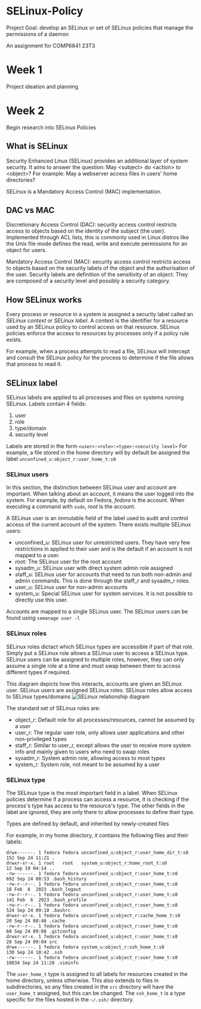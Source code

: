 # SELinux-Policy
Project Goal: develop an SELinux or set of SELinux policies that manage the permissions of a daemon

An assignment for COMP6841 23T3

# Week 1
Project ideation and planning

# Week 2
Begin research into SELinux Policies

## What is SELinux
Security Enhanced Linux (SELinux) provides an additional layer of system security. It aims to answer the question: May \<subject\> do \<action\> to \<object\>?
For example: May a webserver access files in users' home directories?

SELinux is a Mandatory Access Control (MAC) implementation.

## DAC vs MAC
Discretionary Access Control (DAC): security access control restricts access to objects based on the identity of the subject (the user). Implemented through
ACL lists, this is commonly used in Linux distros like the Unix file mode defines the read, write and execute permissions for an object for users.

Mandatory Access Control (MAC): security access control restricts access to objects based on the security labels of the object and the authorisation of the user.
Security labels are definition of the sensitivity of an object. They are composed of a security level and possibly a security category.

## How SELinux works
Every process or resource in a system is assigned a security label called an *SELinux context* or *SELinux label*. A context is the identifier for a resource used by an
SELinux policy to control access on that resource. SELinux policies enforce the access to resources by processes only if a policy rule exists. 

For example, when a process attempts to read a file, SELinux will intercept and consult the SELinux policy for the process to determine if the file allows that process to read
it. 

## SELinux label
SELinux labels are applied to all processes and files on systems running SELinux. Labels contain 4 fields:
1. user
2. role
3. type/domain
4. security level

Labels are stored in the form `<user>:<role>:<type>:<security level>`
For example, a file stored in the home directory will by default be assigned the label `unconfined_u:object_r:user_home_t:s0` 

### SELinux users
In this section, the distinction between SELinux user and account are important. When talking about an account, it means the user logged into the system. For example,
by default on Fedora, *fedora* is the account. When executing a command with `sudo`, *root* is the account.
 
A SELinux user is an immutable field of the label used to audit and control access of the current account of the system. 
There exists multiple SELinux users:

* unconfined\_u: SELinux user for unrestricted users. They have very few restrictions in applied to their user and is the default if an account is not mapped to a user. 
* root: The SELinux user for the root account
* sysadm\_u: SELinux user with direct system admin role assigned
* staff\_u: SELinux user for accounts that need to run both non-admin and admin commands. This is done through the staff\_r and sysadm\_r roles.
* user\_u: SELinux user for non-admin accounts
* system\_u: Special SELinux user for system services. It is not possible to directly use this user.

Accounts are mapped to a single SELinux user.
The SELinux users can be found using `semanage user -l`

### SELinux roles
SELinux roles dictact which SELinux types are accessible if part of that role. Simply put a SELinux role allows a SELinux user to access a SELinux type.
SELinux users can be assigned to multiple roles, however, they can only assume a single role at a time and must swap between them to access different types if required.

This diagram depicts how this interacts, accounts are given an SELinux user. SELinux users are assigned SELinux roles. SELinux roles allow access to SELinux types/domains
![SELinux relationship diagram](https://wiki.gentoo.org/images/a/a0/SELinux_users.png)

The standard set of SELinux roles are:
* object\_r: Default role for all processes/resources, cannot be assumed by a user
* user\_r: The regular user role, only allows user applications and other non-privileged types
* staff\_r: Similar to user\_r, except allows the user to receive more system info and mainly given to users who need to swap roles
* sysadm\_r: System admin role, allowing access to most types
* system\_r: System role, not meant to be assumed by a user

### SELinux type
The SELinux type is the most important field in a label. When SELinux policies determine if a process can access a resource, it is checking if the process's type 
has access to the resource's type. The other fields in the label are ignored, they are only there to allow processes to define their type.

Types are defined by default, and inherited by newly-created files

For example, in my home directory, it contains the following files and their labels:
```
drwx------. 1 fedora fedora unconfined_u:object_r:user_home_dir_t:s0   152 Sep 24 11:21 .
drwxr-xr-x. 1 root   root   system_u:object_r:home_root_t:s0            12 Sep 19 04:14 ..
-rw-------. 1 fedora fedora unconfined_u:object_r:user_home_t:s0       692 Sep 24 08:53 .bash_history
-rw-r--r--. 1 fedora fedora unconfined_u:object_r:user_home_t:s0        18 Feb  6  2023 .bash_logout
-rw-r--r--. 1 fedora fedora unconfined_u:object_r:user_home_t:s0       141 Feb  6  2023 .bash_profile
-rw-r--r--. 1 fedora fedora unconfined_u:object_r:user_home_t:s0       524 Sep 24 09:10 .bashrc
drwxr-xr-x. 1 fedora fedora unconfined_u:object_r:cache_home_t:s0       20 Sep 24 08:46 .cache
-rw-r--r--. 1 fedora fedora unconfined_u:object_r:user_home_t:s0        60 Sep 24 09:08 .gitconfig
drwxr-xr-x. 1 fedora fedora unconfined_u:object_r:user_home_t:s0        28 Sep 24 09:04 src
drwx------. 1 fedora fedora system_u:object_r:ssh_home_t:s0            130 Sep 24 10:42 .ssh
-rw-------. 1 fedora fedora unconfined_u:object_r:user_home_t:s0     10834 Sep 24 11:20 .viminfo
``` 

The `user_home_t` type is assigned to all labels for resources created in the home directory, unless otherwise. This also extends to files in subdirectories,
so any files created in the `src` directory will have the `user_home_t` assigned, but this can be changed.
The `ssh_home_t` is a type specific for the files hosted in the `~/.ssh/` directory. 

